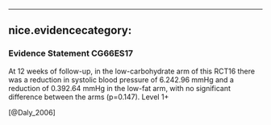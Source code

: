 
---
nice.evidencecategory: 
---

### Evidence Statement CG66ES17
At 12 weeks of follow-up, in the low-carbohydrate arm of this RCT16 there was a reduction in
systolic blood pressure of 6.242.96 mmHg and a reduction of 0.392.64 mmHg in the low-fat
arm, with no significant difference between the arms (p=0.147). Level 1+

[@Daly_2006]

